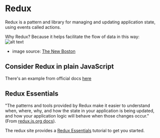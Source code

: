# Redux
Redux is a pattern and library for managing and updating application state, using events called actions. 

Why Redux? Because it helps facilitate the flow of data in this way:
![alt text](https://camo.githubusercontent.com/13227c2a980b327c8efda916f1c47271238a017a/687474703a2f2f692e696d6775722e636f6d2f4455694c39796e2e706e67)
- image source: [The New Boston](https://github.com/buckyroberts/React-Redux-Boilerplate)


## Consider Redux in plain JavaScript
There's an example from official docs [here](https://github.com/reactjs/redux/blob/master/examples/counter-vanilla/index.html)

## Redux Essentials
"The patterns and tools provided by Redux make it easier to understand when, where, why, and how the state in your application is being updated, and how your application logic will behave when those changes occur." (From [redux.js.org docs](https://redux.js.org/)).

The redux site provides a [Redux Essentials](https://redux.js.org/tutorials/essentials/part-1-overview-concepts) tutorial to get you started.